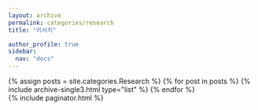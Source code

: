 ```yaml
---
layout: archive
permalink: categories/research
title: "리서치"

author_profile: true
sidebar:
  nav: "docs"
---
```


<div class="grid__wrapper">
{% assign posts = site.categories.Research %}
{% for post in posts %}
{% include archive-single3.html type="list" %}
{% endfor %}
</div>
{% include paginator.html %} 